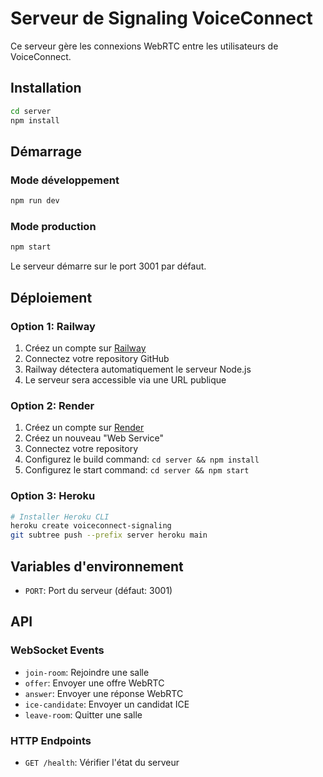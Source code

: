 # Serveur de Signaling VoiceConnect

Ce serveur gère les connexions WebRTC entre les utilisateurs de VoiceConnect.

## Installation

```bash
cd server
npm install
```

## Démarrage

### Mode développement
```bash
npm run dev
```

### Mode production
```bash
npm start
```

Le serveur démarre sur le port 3001 par défaut.

## Déploiement

### Option 1: Railway
1. Créez un compte sur [Railway](https://railway.app)
2. Connectez votre repository GitHub
3. Railway détectera automatiquement le serveur Node.js
4. Le serveur sera accessible via une URL publique

### Option 2: Render
1. Créez un compte sur [Render](https://render.com)
2. Créez un nouveau "Web Service"
3. Connectez votre repository
4. Configurez le build command: `cd server && npm install`
5. Configurez le start command: `cd server && npm start`

### Option 3: Heroku
```bash
# Installer Heroku CLI
heroku create voiceconnect-signaling
git subtree push --prefix server heroku main
```

## Variables d'environnement

- `PORT`: Port du serveur (défaut: 3001)

## API

### WebSocket Events

- `join-room`: Rejoindre une salle
- `offer`: Envoyer une offre WebRTC
- `answer`: Envoyer une réponse WebRTC
- `ice-candidate`: Envoyer un candidat ICE
- `leave-room`: Quitter une salle

### HTTP Endpoints

- `GET /health`: Vérifier l'état du serveur